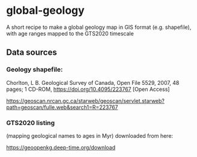 # global-geology

A short recipe to make a global geology map in GIS format (e.g. shapefile), with age ranges mapped to the GTS2020 timescale

## Data sources

### Geology shapefile:
Chorlton, L B. Geological Survey of Canada, Open File 5529, 2007, 48 pages; 1 CD-ROM, https://doi.org/10.4095/223767 [Open Access]

https://geoscan.nrcan.gc.ca/starweb/geoscan/servlet.starweb?path=geoscan/fulle.web&search1=R=223767

### GTS2020 listing 
(mapping geological names to ages in Myr) downloaded from here:
  
https://geoopenkg.deep-time.org/download
